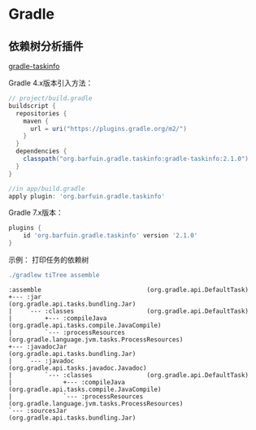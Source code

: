 # Gradle

## 依赖树分析插件
[gradle-taskinfo](https://gitlab.com/barfuin/gradle-taskinfo#gradle-taskinfo)

Gradle 4.x版本引入方法：
```groovy
// project/build.gradle
buildscript {
  repositories {
    maven {
      url = uri("https://plugins.gradle.org/m2/")
    }
  }
  dependencies {
    classpath("org.barfuin.gradle.taskinfo:gradle-taskinfo:2.1.0")
  }
}

```

```groovy
//in app/build.gradle
apply plugin: 'org.barfuin.gradle.taskinfo'

```

Gradle 7.x版本：

```groovy
plugins {
    id 'org.barfuin.gradle.taskinfo' version '2.1.0'
}

```

示例： 打印任务的依赖树

```groovy
./gradlew tiTree assemble
```

```
:assemble                             (org.gradle.api.DefaultTask)
+--- :jar                             (org.gradle.api.tasks.bundling.Jar)
|    `--- :classes                    (org.gradle.api.DefaultTask)
|         +--- :compileJava           (org.gradle.api.tasks.compile.JavaCompile)
|         `--- :processResources      (org.gradle.language.jvm.tasks.ProcessResources)
+--- :javadocJar                      (org.gradle.api.tasks.bundling.Jar)
|    `--- :javadoc                    (org.gradle.api.tasks.javadoc.Javadoc)
|         `--- :classes               (org.gradle.api.DefaultTask)
|              +--- :compileJava      (org.gradle.api.tasks.compile.JavaCompile)
|              `--- :processResources (org.gradle.language.jvm.tasks.ProcessResources)
`--- :sourcesJar                      (org.gradle.api.tasks.bundling.Jar)

```

